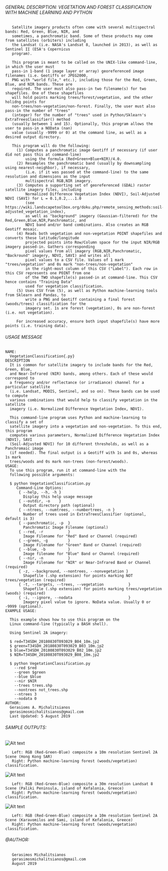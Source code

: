 ###### GENERAL DESCRIPTION: VEGETATION AND FOREST CLASSIFICATION WITH MACHINE LEARNING AND PYTHON

       Satellite imagery products often come with several multispectral bands: Red, Green, Blue, NIR, and
       sometimes, a panchromatic band. Some of these products may come from satellites (orbiters) including 
       the Landsat (i.e. NASA's Landsat 8, launched in 2013), as well as Sentinel II (ESA's Copernicus
       program). 
       
       This program is meant to be called on the UNIX-like command-line, in which the user must 
       pass-in 1-band (1 image layer or array) georeferenced image filenames (i.e. Geotiffs or JPEG2000, 
       PNG with "world file," etc.), including those for the Red, Green, Blue, and NIR bands. These are 
       required. The user must also pass-in two filename(s) for two shapefiles. One of these shapefiles 
       will hold points marking trees/forest/vegetation, and the other holidng points for 
       non-trees/non-vegetation/non-forest. Finally, the user must also pass-in the number of "trees" 
       (integer) for the number of "trees" used in Python/Sklearn's ExtraTreesClassifier() method
       (usually between 1 and 15). Optionally, this program allows the user to pass-in a NOData (nan)
       value (usually -9999 or 0) at the command line, as well as a desired output directory.
       
       This program will do the following:
         (1) Computes a panchromatic image Geotiff if necessary (if user did not pass this at command-line)
             using the formula (Red+Green+Blue+NIR)/4.0.
         (2) Resamples the panchromatic band (usually by downsampling using nearest-neighbor), if necessary, 
             (i.e. if it was passed at the command-line) to the same resolution and dimensions as the input 
             multispectral RGB,NIR imagery. 
         (3) Computes a supporting set of georeferenced (GDAL) raster satellite imagery files, including 
             Normalized Difference Vegetation Index (NDVI), Soil-Adjusted NDVI (SAVI) for L = 0.1,0.2,...1.0 
             (see https://wiki.landscapetoolbox.org/doku.php/remote_sensing_methods:soil-adjusted_vegetation_index),
             as well as "background" imagery (Gaussian-filtered) for the Red,Green,Blue,NIR,Panchromatic, and 
             NDVI band and/or band combinations. Also creates an RGB Geotiff mosaic. 
         (4) Reads both vegetation and non-vegetation POINT shapefiles and converts these latitude/longitude
             projected points into Row/Column space for the input NIR/RGB imagery passed-in. Gathers corresponding
             pixel values from all imagery (RGB,NIR,Panchromatic, "Backround" imagery, NDVI, SAVI) and writes all
             pixel values to a CSV file. Values of 1 mark "trees/vegetation" and 0s mark "non-trees/non-vegetation" 
             in the right-most column of this CSV ("Label"). Each row in this CSV represents one POINT from one 
             of the TWO shapefile(s) passed-in at command-line. This CSV hence contains "Training Data" 
             used for vegetation classification.
         (5) Uses CSV from (5), as well as Python machine-learning tools from Sklearn and Pandas, to 
             write a PNG and Geotiff containing a final forest (woods/trees) classification for the 
             imagery set. 1s are forest (vegetation), 0s are non-forest (i.e. not vegetation). 
             
         For increased accuracy, ensure both input shapefile(s) have more points (i.e. training data).
       
        
###### USAGE MESSAGE

    NAME:
      VegetationClassification{.py}
    DESCRIPTION
      It is common for satellite imagery to include bands for the Red, Green, Blue, 
      and Near-Infrared (NIR) bands, among others. Each of these would correspond to 
      a frequency and/or reflectance (or irradiance) channel for a particular satellite 
      (i.e. Landsat, MODIS, Sentinel, and so on). These bands can be used to compute 
      various combinations that would help to classify vegetation in the satellite 
      imagery (i.e. Normalized Difference Vegetation Index, NDVI).

      This command-line program uses Python and machine-learning to classify a set of 
      satellite imagery into a vegetation and non-vegetation. To this end, this program 
      computes various parameters, Normalized Difference Vegetation Index (NDVI), SAVI 
      (Soil-Adjusted NDVI) for 10 different thresholds, as well as a Panchromaic image 
      (if needed). The final output is a Geotiff with 1s and 0s, whereas 1s mark 
      trees/woods and 0s mark non-trees (non-forest/woods).
    USAGE:
      To use this program, run it at command-line with the 
      following possible arguments:

      $ python VegetationClassification.py
         Command-Line Options:
          { --help, --h, -h }
            Display this help usage message
          { --outdir, -o    } 
            Output directory path (optional)
          { --ntrees, --numtrees, --numbertrees, -n }
            Number of trees used in ExtraTreesClassifier (optional, default is 3)
          { --panchromatic, -p  }
            Panchromatic Image Filename (optional)
          { --red, -r           }
            Image Filename for "Red" Band or Channel (required)
          { --green, -g         }
            Image Filename for "Green" Band or Channel (required)
          { --blue, -b          }
            Image filename for "Blue" Band or Channel (required)
          { --nir, -n           }
            Image Filename for "NIR" or Near-Infrared Band or Channel (required)
          { -z, --background, --nontrees, --nonvegetation }
            Shapefile (.shp extension) for points marking NOT trees/vegetation (required)
          { -t, --targets, --trees, --vegetation           }
            Shapefile (.shp extension) for points marking trees/vegetation (woods) (required)
          { -i, --ignore, --nodata                         }
            Imagery pixel value to ignore. NoData value. Usually 0 or -9999 (optional).
    EXAMPLE USAGE:

      This example shows how to use this program on the 
      Linux command-line (typically a BASH shell).

      Using Sentinel 2A imagery:
      
      $ red=T34SDH_20180830T093029_B04_10m.jp2
      $ green=T34SDH_20180830T093029_B03_10m.jp2
      $ blue=T34SDH_20180830T093029_B02_10m.jp2
      $ NIR=T34SDH_20180830T093029_B08_10m.jp2

      $ python VegetationClassification.py 
        --red $red 
        --green $green 
        --blue $blue 
        --nir $NIR
        --trees trees.shp 
        --nontrees not_trees.shp 
        --ntrees 3 
        --nodata 0
    AUTHOR: 
      Gerasioms A. Michalitsianos
      gerasimosmichalitsianos@gmail.com
      Last Updated: 5 August 2019

###### SAMPLE OUTPUTS:

![Alt text](https://i.imgur.com/usfzp1y.png)

       Left: RGB (Red-Green-Blue) composite a 10m resolution Sentinel 2A Scene (Hong Kong SAR)
       Right: Python machine-learning forest (woods/vegetation) classification.
       
![Alt text](https://i.imgur.com/corJyDg.png)

       Left: RGB (Red-Green-Blue) composite a 30m resolution Landsat 8 Scene (Paliki Peninsula, island of Kefalonia, Greece)
       Right: Python machine-learning forest (woods/vegetation) classification.

![Alt text](https://i.imgur.com/JTC2v6L.png)

       Left: RGB (Red-Green-Blue) composite a 10m resolution Sentinel 2A Scene (Karavomilos and Sami, island of Kefalonia, Greece)
       Right: Python machine-learning forest (woods/vegetation) classification.

###### @AUTHOR: 
       Gerasimos Michalitsianos
       gerasimosmichalitsianos@gmail.com
       August 2019
